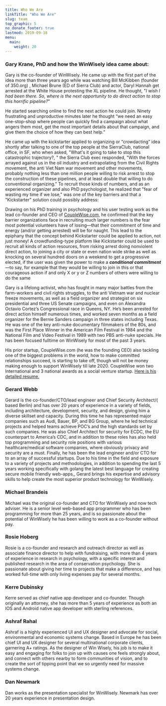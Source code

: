 ```yaml
---
title: Who We Are
linkTitle: "Who We Are"
slug: team
top_graphic: 5
no_donate_footer: true
lastmod: 2019-09-18
menu:
  main:
    weight: 20
---
```


### **Gary Krane, PhD** and how the WinWisely idea came about:

Gary is the co-founder of WinWisely. He came up with the first part of the idea more than three years ago while was watching Bill McKibben (founder of 350.org) , Michael Brune (ED of Sierra Club) and actor, Daryl Hannah get arrested at the White House protesting the XL pipeline. He thought, "*I wish I had been there. So, where is the next opportunity to do direct action to stop this horrific pipeline?*"

He started searching online to find the next action he could join.  Ninety frustrating and unproductive minutes later he thought “we need an easy one-stop-shop where people can quickly find a campaign about what angers them most, get the most important details about that campaign, and give them the choice of how they can best help.”

He came up with the kickstarter applied to organizing or “crowdacting” idea shortly after talking to one of the top people at the SierraClub, national office, in SF, who when asked, "What's it going to take to stop this catastrophic trajectory?, " the Sierra Club exec responded, "With the forces arrayed against us in the oil industry and extrapolating from the Civil Rights movement, the anti Viet Nam war movement and other movements, probably nothing less than one million people willing to risk arrest to stop the construction of these pipelines, and at least double that willing to do conventional organizing."  To recruit those kinds of numbers, and as an experienced organizer and also PhD psychologist, he realized that "fear of wasting my time if we lose," was one of the key barriers and that a "Kickstarter" solution could possibly address: 

Drawing on his PhD training in psychology and his user testing work as the lead co-founder and CEO of [CoupleWise.com](https://www.couplewise.com/), he confirmed that the key barrier organizations face in recruiting much larger numbers is the fear most potential volunteers have of losing—that their commitment of time and energy (and/or getting arrested) will be for naught.  This lead to the epiphany that the concept behind Kickstarter could be applied to action, not just money! A crowdfunding-type platform like Kickstarter could be used to recruit all kinds of action resources, from risking arrest doing nonviolent direct action, to joining a city or state or even nation wide strike as well as knocking on several hundred doors on a weekend to get a progressive elected, if the user was given the power to make a **_conditional commitment_**—to say, for example that they would be willing to join in this or that courageous action if and only X or y or Z numbers of others were willing to do the same

Gary is a lifelong activist, who has fought in many major battles from the farm-workers and civil rights struggles, to the anti Vietnam war and nuclear freeze movements, as well as a field organizer and strategist  on six presidential and three US Senate campaigns, and even on Alexandra Octavio Cortez’s Congressional race in Queens, NY.  He’s been arrested for direct action himself  numerous times, and worked seven months as a field organizer for the Bernie Sanders campaign in three states including Texas. He was one of the key anti-nuke documentary filmmakers of the 80s, and was the First Place Winner in the American Film Festival in 1984 and the National Film and Video Festival in 1989 with two PBS anti-nuke specials. He has been focused fulltime on WinWisely for most of the past 3 years. 

His prior startup, CoupleWise.com (he was the founding CEO) also tackling one of the biggest problems in the world, how to make committed relationships succeed, is starting to take off, though will not be money making enough to support WinWisely till late 2020. CoupleWise won two International and 3 national awards as a social venture startup. [Here is his detailed resume.](https://bit.ly/GaryKraneResume)

### **Gerard Webb** 

Gerard is the co-founder/CTO/lead engineer and Chief Security Architect/( based Berlin) and has over 20 years of experience in a variety of fields, including architecture, development, security, and design, giving him a diverse skillset and capacity. During this time he has represented major companies such as Audi, Bauer, BP, and BG Group, where he led technical projects and helped teams achieve POC’s and the high standards set by such companies. He was also Chief Architect for security for ECDC, the EU counterpart to America’s CDC, and in addition to these roles  has also held top programming and security role positions with various healthcare/medical software companies, where obviously privacy and security are a must. Finally, he has been the lead engineer and/or CTO for to an array of successful startups. Due to his time in the field and exposure to a variety of projects and methodologies, in addition to spending the last 5 years working specifically with golang the latest best language for creating secure mobile friendly web-apps,, Gerard brings his expertise and advisory skills to help create the most superior product technology for WinWisely.

### **Michael Brandeis**

Michael was the original co-founder and CTO for WinWisely and now tech adviser. He is  a senior level web-based app programmer who has been programming for more than 25 years, and is so passionate about the potential of WinWisely he has been willing to work as a co-founder without pay.

### **Rosie Hoberg**

Rosie is a co-founder and research and outreach director as well as associate finance director to help with fundraising, with more than 4 years of experience in research in psychology, with a specific interest and published research in the area of conservation psychology. She is passionate about giving her time to projects that make a difference, and has worked full-time with only living expenses pay for several months.

### **Kerre Dubinsky** 

Kerre served as chief native app developer and co-founder. Though originally an attorney, she has more than 5 years of experience as both an IOS and Android native app developer with sterling references.

### **Ashraf Rahal**

Ashraf is a highly experienced UI and UX designer and advocate for social, environmental and economic systems change. Based in Europe he has been chief UI and UX designer for several multinational corporate clients, garnering A+ ratings. As the designer of Win Wisely, his job is to make it easy and engaging for folks to join up with causes one feels strongly about, and connect with others nearby to form communities of vision, and to create the sort of tipping point that we so urgently need for massive systems change.

### **Dan Newmark** 

Dan works as the presentation specialist for WinWisely. Newmark has over 20 years experience in presentation design.

